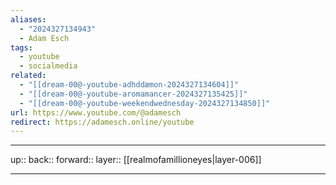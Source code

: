 ```yaml
---
aliases:
  - "2024327134943"
  - Adam Esch
tags:
  - youtube
  - socialmedia
related:
  - "[[dream-00@-youtube-adhddæmon-2024327134604]]"
  - "[[dream-00@-youtube-aromamancer-2024327135425]]"
  - "[[dream-00@-youtube-weekendwednesday-2024327134850]]"
url: https://www.youtube.com/@adamesch
redirect: https://adamesch.online/youtube
---
```




***

up:: 
back:: 
forward:: 
layer:: [[realmofamillioneyes|layer-006]]

***
